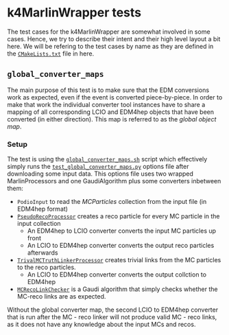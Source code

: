 <!--
Copyright (c) 2019-2023 Key4hep-Project.

This file is part of Key4hep.
See https://key4hep.github.io/key4hep-doc/ for further info.

Licensed under the Apache License, Version 2.0 (the "License");
you may not use this file except in compliance with the License.
You may obtain a copy of the License at

    http://www.apache.org/licenses/LICENSE-2.0

Unless required by applicable law or agreed to in writing, software
distributed under the License is distributed on an "AS IS" BASIS,
WITHOUT WARRANTIES OR CONDITIONS OF ANY KIND, either express or implied.
See the License for the specific language governing permissions and
limitations under the License.
-->
# k4MarlinWrapper tests

The test cases for the k4MarlinWrapper are somewhat involved in some cases.
Hence, we try to describe their intent and their high level layout a bit here.
We will be refering to the test cases by name as they are defined in the
[`CMakeLists.txt`](./CMakeLists.txt) file in here.

## `global_converter_maps`

The main purpose of this test is to make sure that the EDM conversions work as
expected, even if the event is converted piece-by-piece. In order to make that
work the individual converter tool instances have to share a mapping of all
corresponding LCIO and EDM4hep objects that have been converted (in either
direction). This map is referred to as the *global object map*.

### Setup

The test is using the
[`global_converter_maps.sh`](./scripts/global_converter_maps.sh) script which
effectively simply runs the
[`test_global_converter_maps.py`](./gaudi_opts/test_global_converter_maps.py)
options file after downloading some input data. This options file uses two
wrapped MarlinProcessors and one GaudiAlgorithm plus some converters inbetween
them:
- `PodioInput` to read the *MCParticles* collection from the input file (in
  EDM4hep format)
- [`PseudoRecoProcessor`](./src/PseudoRecoProcessor.cc) creates a reco particle
  for every MC particle in the input collection
  - An EDM4hep to LCIO converter converts the input MC particles up front
  - An LCIO to EDM4hep converter converts the output reco particles afterwards
- [`TrivalMCTruthLinkerProcessor`](./src/TrivialMCTruthLinkerProcessor.cc)
  creates trivial links from the MC particles to the reco particles.
  - An LCIO to EDM4hep converter converts the output collction to EDM4hep
- [`MCRecoLinkChecker`](./src/MCRecoLinkChecker.cc) is a Gaudi algorithm that
  simply checks whether the MC-reco links are as expected.

Without the global converter map, the second LCIO to EDM4hep converter that is
run after the MC - reco linker will not produce valid MC - reco links, as it
does not have any knowledge about the input MCs and recos.
